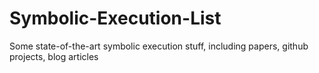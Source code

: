 # Symbolic-Execution-List
Some state-of-the-art symbolic execution stuff, including papers, github projects, blog articles
